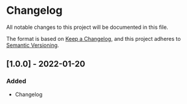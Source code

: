 # Changelog

All notable changes to this project will be documented in this file.

The format is based on [Keep a Changelog][keepachangelog],
and this project adheres to [Semantic Versioning][semver].

## [1.0.0] - 2022-01-20

### Added

- Changelog

[semver]: https://semver.org/spec/v2.0.0.html
[keepachangelog]: https://keepachangelog.com/en/1.0.0/

